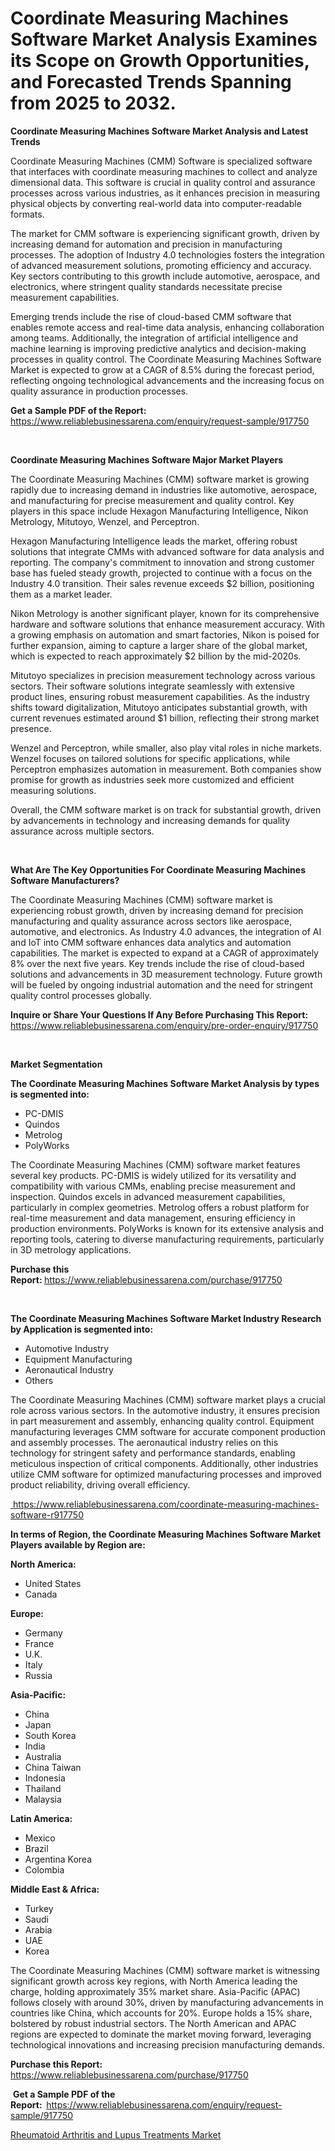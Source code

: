 <p><h1>Coordinate Measuring Machines Software Market Analysis Examines its Scope on Growth Opportunities, and Forecasted Trends Spanning from 2025 to 2032.</h1></p><p><strong>Coordinate Measuring Machines Software Market Analysis and Latest Trends</strong></p>
<p><p>Coordinate Measuring Machines (CMM) Software is specialized software that interfaces with coordinate measuring machines to collect and analyze dimensional data. This software is crucial in quality control and assurance processes across various industries, as it enhances precision in measuring physical objects by converting real-world data into computer-readable formats. </p><p>The market for CMM software is experiencing significant growth, driven by increasing demand for automation and precision in manufacturing processes. The adoption of Industry 4.0 technologies fosters the integration of advanced measurement solutions, promoting efficiency and accuracy. Key sectors contributing to this growth include automotive, aerospace, and electronics, where stringent quality standards necessitate precise measurement capabilities.</p><p>Emerging trends include the rise of cloud-based CMM software that enables remote access and real-time data analysis, enhancing collaboration among teams. Additionally, the integration of artificial intelligence and machine learning is improving predictive analytics and decision-making processes in quality control. The Coordinate Measuring Machines Software Market is expected to grow at a CAGR of 8.5% during the forecast period, reflecting ongoing technological advancements and the increasing focus on quality assurance in production processes.</p></p>
<p><strong>Get a Sample PDF of the Report:&nbsp;</strong> <a href="https://www.reliablebusinessarena.com/enquiry/request-sample/917750?utm_campaign=3192&utm_medium=2&utm_source=Github&utm_content=ia&utm_term=07032025&utm_id=coordinate-measuring-machines-software">https://www.reliablebusinessarena.com/enquiry/request-sample/917750</a></p>
<p>&nbsp;</p>
<p><strong>Coordinate Measuring Machines Software Major Market Players</strong></p>
<p><p>The Coordinate Measuring Machines (CMM) software market is growing rapidly due to increasing demand in industries like automotive, aerospace, and manufacturing for precise measurement and quality control. Key players in this space include Hexagon Manufacturing Intelligence, Nikon Metrology, Mitutoyo, Wenzel, and Perceptron.</p><p>Hexagon Manufacturing Intelligence leads the market, offering robust solutions that integrate CMMs with advanced software for data analysis and reporting. The company's commitment to innovation and strong customer base has fueled steady growth, projected to continue with a focus on the Industry 4.0 transition. Their sales revenue exceeds $2 billion, positioning them as a market leader.</p><p>Nikon Metrology is another significant player, known for its comprehensive hardware and software solutions that enhance measurement accuracy. With a growing emphasis on automation and smart factories, Nikon is poised for further expansion, aiming to capture a larger share of the global market, which is expected to reach approximately $2 billion by the mid-2020s. </p><p>Mitutoyo specializes in precision measurement technology across various sectors. Their software solutions integrate seamlessly with extensive product lines, ensuring robust measurement capabilities. As the industry shifts toward digitalization, Mitutoyo anticipates substantial growth, with current revenues estimated around $1 billion, reflecting their strong market presence.</p><p>Wenzel and Perceptron, while smaller, also play vital roles in niche markets. Wenzel focuses on tailored solutions for specific applications, while Perceptron emphasizes automation in measurement. Both companies show promise for growth as industries seek more customized and efficient measuring solutions.</p><p>Overall, the CMM software market is on track for substantial growth, driven by advancements in technology and increasing demands for quality assurance across multiple sectors.</p></p>
<p>&nbsp;</p>
<p><strong>What Are The Key Opportunities For Coordinate Measuring Machines Software Manufacturers?</strong></p>
<p><p>The Coordinate Measuring Machines (CMM) software market is experiencing robust growth, driven by increasing demand for precision manufacturing and quality assurance across sectors like aerospace, automotive, and electronics. As Industry 4.0 advances, the integration of AI and IoT into CMM software enhances data analytics and automation capabilities. The market is expected to expand at a CAGR of approximately 8% over the next five years. Key trends include the rise of cloud-based solutions and advancements in 3D measurement technology. Future growth will be fueled by ongoing industrial automation and the need for stringent quality control processes globally.</p></p>
<p><strong>Inquire or Share Your Questions If Any Before Purchasing This Report:</strong> <a href="https://www.reliablebusinessarena.com/enquiry/pre-order-enquiry/917750?utm_campaign=3192&utm_medium=2&utm_source=Github&utm_content=ia&utm_term=07032025&utm_id=coordinate-measuring-machines-software">https://www.reliablebusinessarena.com/enquiry/pre-order-enquiry/917750</a></p>
<p>&nbsp;</p>
<p><strong>Market Segmentation</strong></p>
<p><strong>The Coordinate Measuring Machines Software Market Analysis by types is segmented into:</strong></p>
<p><ul><li>PC-DMIS</li><li>Quindos</li><li>Metrolog</li><li>PolyWorks</li></ul></p>
<p><p>The Coordinate Measuring Machines (CMM) software market features several key products. PC-DMIS is widely utilized for its versatility and compatibility with various CMMs, enabling precise measurement and inspection. Quindos excels in advanced measurement capabilities, particularly in complex geometries. Metrolog offers a robust platform for real-time measurement and data management, ensuring efficiency in production environments. PolyWorks is known for its extensive analysis and reporting tools, catering to diverse manufacturing requirements, particularly in 3D metrology applications.</p></p>
<p><strong>Purchase this Report:&nbsp;</strong><a href="https://www.reliablebusinessarena.com/purchase/917750?utm_campaign=3192&utm_medium=2&utm_source=Github&utm_content=ia&utm_term=07032025&utm_id=coordinate-measuring-machines-software">https://www.reliablebusinessarena.com/purchase/917750</a></p>
<p>&nbsp;</p>
<p><strong>The Coordinate Measuring Machines Software Market Industry Research by Application is segmented into:</strong></p>
<p><ul><li>Automotive Industry</li><li>Equipment Manufacturing</li><li>Aeronautical Industry</li><li>Others</li></ul></p>
<p><p>The Coordinate Measuring Machines (CMM) software market plays a crucial role across various sectors. In the automotive industry, it ensures precision in part measurement and assembly, enhancing quality control. Equipment manufacturing leverages CMM software for accurate component production and assembly processes. The aeronautical industry relies on this technology for stringent safety and performance standards, enabling meticulous inspection of critical components. Additionally, other industries utilize CMM software for optimized manufacturing processes and improved product reliability, driving overall efficiency.</p></p>
<p><a href="https://www.reliablebusinessarena.com/coordinate-measuring-machines-software-r917750?utm_campaign=3192&utm_medium=2&utm_source=Github&utm_content=ia&utm_term=07032025&utm_id=coordinate-measuring-machines-software">&nbsp;https://www.reliablebusinessarena.com/coordinate-measuring-machines-software-r917750</a></p>
<p><strong>In terms of Region, the Coordinate Measuring Machines Software Market Players available by Region are:</strong></p>
<p>
    <p> <strong> North America: </strong>
        <ul>
            <li>United States</li>
            <li>Canada</li>
        </ul>
        </p> 
    <p> <strong> Europe: </strong>
        <ul>
            <li>Germany</li>
            <li>France</li>
            <li>U.K.</li>
            <li>Italy</li>
            <li>Russia</li>
        </ul>
        </p> 
    <p> <strong> Asia-Pacific: </strong>
        <ul>
            <li>China</li>
            <li>Japan</li>
            <li>South Korea</li>
            <li>India</li>
            <li>Australia</li>
            <li>China Taiwan</li>
            <li>Indonesia</li>
            <li>Thailand</li>
            <li>Malaysia</li>
        </ul>
        </p> 
    <p> <strong> Latin America: </strong>
        <ul>
            <li>Mexico</li>
            <li>Brazil</li>
            <li>Argentina Korea</li>
            <li>Colombia</li>
        </ul>
        </p> 
    <p> <strong> Middle East & Africa: </strong>
        <ul>
            <li>Turkey</li>
            <li>Saudi</li>
            <li>Arabia</li>
            <li>UAE</li>
            <li>Korea</li>
        </ul>
    </p>
    </p>
<p><p>The Coordinate Measuring Machines (CMM) software market is witnessing significant growth across key regions, with North America leading the charge, holding approximately 35% market share. Asia-Pacific (APAC) follows closely with around 30%, driven by manufacturing advancements in countries like China, which accounts for 20%. Europe holds a 15% share, bolstered by robust industrial sectors. The North American and APAC regions are expected to dominate the market moving forward, leveraging technological innovations and increasing precision manufacturing demands.</p></p>
<p><strong>Purchase this Report: </strong><a href="https://www.reliablebusinessarena.com/purchase/917750?utm_campaign=3192&utm_medium=2&utm_source=Github&utm_content=ia&utm_term=07032025&utm_id=coordinate-measuring-machines-software">https://www.reliablebusinessarena.com/purchase/917750</a></p>
<p>&nbsp;<strong>Get a Sample PDF of the Report:&nbsp;&nbsp;</strong><a href="https://www.reliablebusinessarena.com/enquiry/request-sample/917750?utm_campaign=3192&utm_medium=2&utm_source=Github&utm_content=ia&utm_term=07032025&utm_id=coordinate-measuring-machines-software">https://www.reliablebusinessarena.com/enquiry/request-sample/917750</a></p>
<p><strong></strong></p>
<p><p><a href="https://github.com/akrachveslov/Market-Research-Report-List-1/blob/main/rheumatoid-arthritis-and-lupus-treatments-market.md?utm_campaign=3192&utm_medium=2&utm_source=Github&utm_content=ia&utm_term=07032025&utm_id=coordinate-measuring-machines-software">Rheumatoid Arthritis and Lupus Treatments Market</a></p></p>